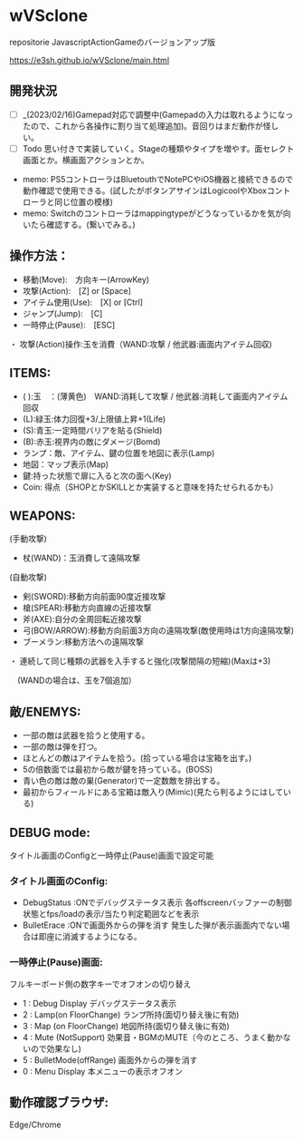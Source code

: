 # wVSclone
repositorie JavascriptActionGameのバージョンアップ版

https://e3sh.github.io/wVSclone/main.html

## 開発状況
- [ ] _(2023/02/16)Gamepad対応で調整中(Gamepadの入力は取れるようになったので、これから各操作に割り当て処理追加)。音回りはまだ動作が怪しい。
- [ ] Todo 思い付きで実装していく。Stageの種類やタイプを増やす。面セレクト画面とか。横画面アクションとか。
- memo: PS5コントローラはBluetouthでNotePCやiOS機器と接続できるので動作確認で使用できる。(試したがボタンアサインはLogicoolやXboxコントローラと同じ位置の模様)
- memo: Switchのコントローラはmappingtypeがどうなっているかを気が向いたら確認する。(繋いでみる。)

## 操作方法：
- 移動(Move):　方向キー(ArrowKey)
- 攻撃(Action):　[Z] or [Space]
- アイテム使用(Use):　[X] or [Ctrl]
- ジャンプ(Jump):　[C] 
- 一時停止(Pause):　[ESC]  

・ 攻撃(Action)操作:玉を消費（WAND:攻撃 / 他武器:画面内アイテム回収)

## ITEMS:
- ( ):玉　：(薄黄色)　WAND:消耗して攻撃 / 他武器:消耗して画面内アイテム回収
- (L):緑玉:体力回復+3/上限値上昇+1(Life)
- (S):青玉:一定時間バリアを貼る(Shield)
- (B):赤玉:視界内の敵にダメージ(Bomd)
- ランプ：敵、アイテム、鍵の位置を地図に表示(Lamp)
- 地図：マップ表示(Map)
- 鍵:持った状態で扉に入ると次の面へ(Key)
- Coin: 得点（SHOPとかSKILLとか実装すると意味を持たせられるかも）

## WEAPONS:
(手動攻撃)
- 杖(WAND)：玉消費して遠隔攻撃
　
 
(自動攻撃)
- 剣(SWORD):移動方向前面90度近接攻撃　
- 槍(SPEAR):移動方向直線の近接攻撃　
- 斧(AXE):自分の全周回転近接攻撃　
- 弓(BOW/ARROW):移動方向前面3方向の遠隔攻撃(敵使用時は1方向遠隔攻撃)　
- ブーメラン:移動方法への遠隔攻撃　

・ 連続して同じ種類の武器を入手すると強化(攻撃間隔の短縮)(Maxは+3)　

　(WANDの場合は、玉を7個追加）

## 敵/ENEMYS:
- 一部の敵は武器を拾うと使用する。
- 一部の敵は弾を打つ。
- ほとんどの敵はアイテムを拾う。(拾っている場合は宝箱を出す。)
- 5の倍数面では最初から敵が鍵を持っている。(BOSS)
- 青い色の敵は敵の巣(Generator)で一定数敵を排出する。
- 最初からフィールドにある宝箱は敵入り(Mimic)(見たら判るようにはしている)

## DEBUG mode:
タイトル画面のConfigと一時停止(Pause)画面で設定可能

### タイトル画面のConfig:
- DebugStatus :ONでデバッグステータス表示
  各offscreenバッファーの制御状態とfps/loadの表示/当たり判定範囲などを表示
- BulletErace :ONで画面外からの弾を消す
  発生した弾が表示画面内でない場合は即座に消滅するようになる。


### 一時停止(Pause)画面:
フルキーボード側の数字キーでオフオンの切り替え
　
- 1 : Debug Display        デバッグステータス表示　    
- 2 : Lamp(on FloorChange) ランプ所持(面切り替え後に有効) 　
- 3 : Map (on FloorChange) 地図所持(面切り替え後に有効)　 
- 4 : Mute (NotSupport)    効果音・BGMのMUTE（今のところ、うまく動かないので効果なし) 　
- 5 : BulletMode(offRange) 画面外からの弾を消す　 
- 0 : Menu Display         本メニューの表示オフオン 　
  
## 動作確認ブラウザ: 
Edge/Chrome
